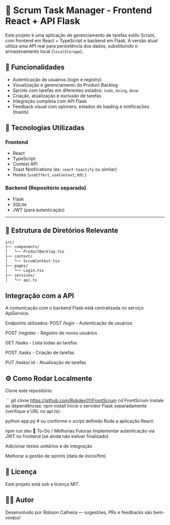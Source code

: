 # 🧠 Scrum Task Manager - Frontend React + API Flask

Este projeto é uma aplicação de gerenciamento de tarefas estilo Scrum, com frontend em React + TypeScript e backend em Flask. A versão atual utiliza uma API real para persistência dos dados, substituindo o armazenamento local (`localStorage`).

## 🚀 Funcionalidades

- Autenticação de usuários (login e registro)
- Visualização e gerenciamento do Product Backlog
- Sprints com tarefas em diferentes estados: `todo`, `doing`, `done`
- Criação, atualização e exclusão de tarefas
- Integração completa com API Flask
- Feedback visual com spinners, estados de loading e notificações (toasts)

## 🧩 Tecnologias Utilizadas

### Frontend
- React
- TypeScript
- Context API
- Toast Notifications (ex: `react-toastify` ou similar)
- Hooks (`useEffect`, `useContext`, etc.)

### Backend (Repositório separado)
- Flask
- SQLite
- JWT (para autenticação)

---

## 📁 Estrutura de Diretórios Relevante

```bash
src/
├── components/
│   └── ProductBacklog.tsx
├── context/
│   └── ScrumContext.tsx
├── pages/
│   └── Login.tsx
├── services/
│   └── api.ts
```
## Integração com a API
A comunicação com o backend Flask está centralizada no serviço ApiService.

Endpoints utilizados:
POST /login - Autenticação de usuários

POST /register - Registro de novos usuários

GET /tasks - Lista todas as tarefas

POST /tasks - Criação de tarefas

PUT /tasks/:id - Atualização de tarefas


## ⚙️ Como Rodar Localmente
Clone este repositório:

´´´
git clone https://github.com/Robdev01/FrontScrum
cd FrontScrum
Instale as dependências:
npm install
Inicie o servidor Flask separadamente (verifique a URL no api.ts):

python app.py  # ou conforme o script definido
Rode a aplicação React:

npm run dev
🧪 To-Do / Melhorias Futuras
Implementar autenticação via JWT no frontend (se ainda não estiver finalizado)

Adicionar testes unitários e de integração

Melhorar a gestão de sprints (data de início/fim)


## 📜 Licença
Este projeto está sob a licença MIT.

## 🙋‍♂️ Autor
Desenvolvido por Robson Calheira — sugestões, PRs e feedbacks são bem-vindos!


